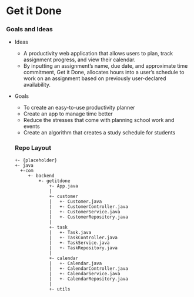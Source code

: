# Get it Done
             
### Goals and Ideas
* Ideas 
  - A productivity web application that allows users to plan, track assignment progress, and view their calendar. 
  - By inputting an assignment’s name, due date, and approximate time commitment, Get it Done, allocates hours into a user’s schedule to work on an assignment based on previously user-declared availability. 

* Goals
  - To create an easy-to-use productivity planner
  - Create an app to manage time better
  - Reduce the stresses that come with planning school work and events
  - Create an algorithm that creates a study schedule for students
  
  
  ### Repo Layout
  ```
  +- {placeholder}
  +- java
    +-com
       +- backend
           +- getitdone
               +- App.java
               |
               +- customer
               |   +- Customer.java
               |   +- CustomerController.java
               |   +- CustomerService.java
               |   +- CustomerRepository.java
               |
               +- task
               |   +- Task.java
               |   +- TaskController.java
               |   +- TaskService.java
               |   +- TaskRepository.java
               |
               +- calendar
               |   +- Calendar.java
               |   +- CalendarController.java
               |   +- CalendarService.java
               |   +- CalendarRepository.java
               |
               +- utils
     ```
